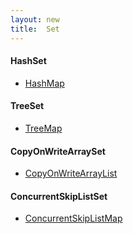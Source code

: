 ```yaml
---
layout: new
title:  Set
---
```


#### HashSet

* [HashMap](/new/2018-02-02-Map.html#HashMap)

#### TreeSet

* [TreeMap](/new/2018-02-02-Map.html#TreeMap)

#### CopyOnWriteArraySet

* [CopyOnWriteArrayList](/new/2018-01-30-List.html#CopyOnWriteArrayList)

#### ConcurrentSkipListSet

* [ConcurrentSkipListMap](/new/2018-02-02-Map.html#ConcurrentSkipListMap)
